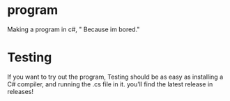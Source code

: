 # program
Making a program in c#, " Because im bored."
 
 # Testing
If you want to try out the program, Testing should be as easy as installing a C# compiler, and running the .cs file in it. you'll find the latest release in releases!
